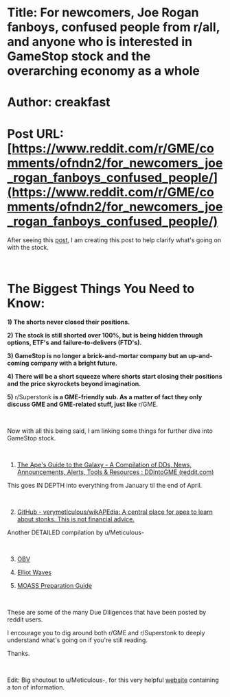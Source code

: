 # Title: For newcomers, Joe Rogan fanboys, confused people from r/all, and anyone who is interested in GameStop stock and the overarching economy as a whole
# Author: creakfast
# Post URL: [https://www.reddit.com/r/GME/comments/ofndn2/for_newcomers_joe_rogan_fanboys_confused_people/](https://www.reddit.com/r/GME/comments/ofndn2/for_newcomers_joe_rogan_fanboys_confused_people/)


After seeing this [post](https://www.reddit.com/r/GME/comments/offc1p/mods_you_guys_need_a_dd_sticky_right_now/), I am creating this post to help clarify what's going on with the stock.

&#x200B;

# The Biggest Things You Need to Know:

**1) The shorts never closed their positions.**

**2) The stock is still shorted over 100%, but is being hidden through options, ETF's and failure-to-delivers (FTD's).**

**3) GameStop is no longer a brick-and-mortar company but an up-and-coming company with a bright future.**

**4) There will be a short squeeze where shorts start closing their positions and the price skyrockets beyond imagination.**

**5)** r/Superstonk **is a GME-friendly sub. As a matter of fact they only discuss GME and GME-related stuff, just like** r/GME.

&#x200B;

Now with all this being said, I am linking some things for further dive into GameStop stock.

&#x200B;

1. [The Ape's Guide to the Galaxy - A Compilation of DDs, News, Announcements, Alerts, Tools & Resources : DDintoGME (reddit.com)](https://www.reddit.com/r/DDintoGME/comments/mnss65/the_apes_guide_to_the_galaxy_a_compilation_of_dds/)

This goes IN DEPTH into everything from January til the end of April.

&#x200B;

2.  [GitHub - verymeticulous/wikAPEdia: A central place for apes to learn about stonks. This is not financial advice.](https://github.com/verymeticulous/wikAPEdia)

Another DETAILED compilation by u/Meticulous-

&#x200B;

3. [OBV](https://www.reddit.com/r/Superstonk/comments/of5huv/obv_the_king_of_confirmation_bias_in_depth_look/)

4. [Elliot Waves](https://www.reddit.com/r/Superstonk/comments/of4zjh/elliott_waves_gme_wen_the_fck_moon/)

5. [MOASS Preparation Guide](https://www.reddit.com/r/Superstonk/comments/oakqvt/the_moass_preparation_guide_20/)

&#x200B;

These are some of the many Due Diligences that have been posted by reddit users.

I encourage you to dig around both r/GME and r/Superstonk to deeply understand what's going on if you're still reading.

Thanks.

&#x200B;

Edit: Big shoutout to u/Meticulous-, for this very helpful [website](https://github.com/verymeticulous/wikAPEdia) containing a ton of information.